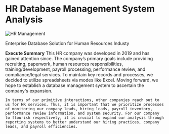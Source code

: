 # HR Database Management System Analysis
![HR Management](https://github.com/user-attachments/assets/7eefb5bd-eef6-49f2-8f11-383b5da40af5)

Enterprise Database Solution for Human Resources Industy

**Execute Summary**
This HR company was developed in 2019 and has gained attention since. The company’s primary goals include providing recruiting, paperwork, human resources responsibilities, training/development, payroll processing, performance review, and compliance/legal services. To maintain key records and processes, we decided to utilize spreadsheets via modes like Excel. Moving forward, we hope to establish a database management system to ascertain the company's expansion.

	In terms of our primitive interactions, other companies reach out to us for HR services. Thus, it is important that we prioritize processes of monitoring our company leads, hiring leads, payroll inventory, performance review information, and system security. For our company to flourish respectively, it is crucial to expand our analysis through reporting systems to better understand our hiring practices, company leads, and payroll efficiencies.  


